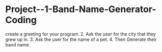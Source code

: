 # Project--1-Band-Name-Generator-Coding
create a greeting  for your program. 2. Ask the user for the city that they grew up in. 3. Ask the user for the name of a pet. 4. Then Generate their band name.

